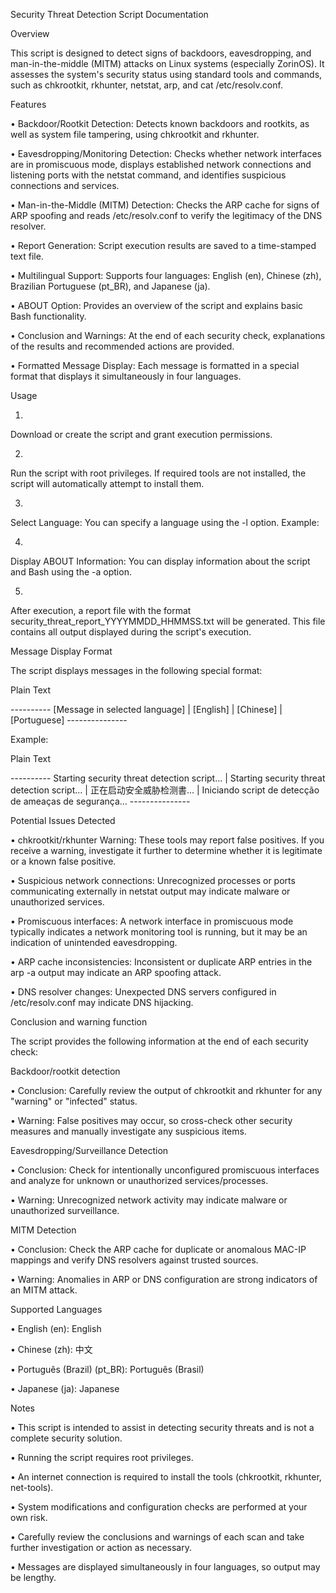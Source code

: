 Security Threat Detection Script Documentation

Overview

This script is designed to detect signs of backdoors, eavesdropping, and man-in-the-middle (MITM) attacks on Linux systems (especially ZorinOS). It assesses the system's security status using standard tools and commands, such as chkrootkit, rkhunter, netstat, arp, and cat /etc/resolv.conf.

Features

•
Backdoor/Rootkit Detection: Detects known backdoors and rootkits, as well as system file tampering, using chkrootkit and rkhunter.

•
Eavesdropping/Monitoring Detection: Checks whether network interfaces are in promiscuous mode, displays established network connections and listening ports with the netstat command, and identifies suspicious connections and services.

•
Man-in-the-Middle (MITM) Detection: Checks the ARP cache for signs of ARP spoofing and reads /etc/resolv.conf to verify the legitimacy of the DNS resolver.

•
Report Generation: Script execution results are saved to a time-stamped text file.

•
Multilingual Support: Supports four languages: English (en), Chinese (zh), Brazilian Portuguese (pt_BR), and Japanese (ja).

•
ABOUT Option: Provides an overview of the script and explains basic Bash functionality.

•
Conclusion and Warnings: At the end of each security check, explanations of the results and recommended actions are provided.

•
Formatted Message Display: Each message is formatted in a special format that displays it simultaneously in four languages.

Usage

1.
Download or create the script and grant execution permissions.

2.
Run the script with root privileges. If required tools are not installed, the script will automatically attempt to install them.

3.
Select Language: You can specify a language using the -l option. Example:

4.
Display ABOUT Information: You can display information about the script and Bash using the -a option.

5.
After execution, a report file with the format security_threat_report_YYYYMMDD_HHMMSS.txt will be generated. This file contains all output displayed during the script's execution.

Message Display Format

The script displays messages in the following special format:

Plain Text

---------- [Message in selected language] | [English] | [Chinese] | [Portuguese] ---------------

Example:

Plain Text

---------- Starting security threat detection script... | Starting security threat detection script... | 正在启动安全威胁检测書... | Iniciando script de detecção de ameaças de segurança... ---------------

Potential Issues Detected

•
chkrootkit/rkhunter Warning: These tools may report false positives. If you receive a warning, investigate it further to determine whether it is legitimate or a known false positive.

•
Suspicious network connections: Unrecognized processes or ports communicating externally in netstat output may indicate malware or unauthorized services.

•
Promiscuous interfaces: A network interface in promiscuous mode typically indicates a network monitoring tool is running, but it may be an indication of unintended eavesdropping.

•
ARP cache inconsistencies: Inconsistent or duplicate ARP entries in the arp -a output may indicate an ARP spoofing attack.

•
DNS resolver changes: Unexpected DNS servers configured in /etc/resolv.conf may indicate DNS hijacking.

Conclusion and warning function

The script provides the following information at the end of each security check:

Backdoor/rootkit detection

•
Conclusion: Carefully review the output of chkrootkit and rkhunter for any "warning" or "infected" status.

•
Warning: False positives may occur, so cross-check other security measures and manually investigate any suspicious items.

Eavesdropping/Surveillance Detection

•
Conclusion: Check for intentionally unconfigured promiscuous interfaces and analyze for unknown or unauthorized services/processes.

•
Warning: Unrecognized network activity may indicate malware or unauthorized surveillance.

MITM Detection

•
Conclusion: Check the ARP cache for duplicate or anomalous MAC-IP mappings and verify DNS resolvers against trusted sources.

•
Warning: Anomalies in ARP or DNS configuration are strong indicators of an MITM attack.

Supported Languages

•
English (en): English

•
Chinese (zh): 中文

•
Português (Brazil) (pt_BR): Português (Brasil)

•
Japanese (ja): Japanese

Notes

•
This script is intended to assist in detecting security threats and is not a complete security solution.

•
Running the script requires root privileges.

•
An internet connection is required to install the tools (chkrootkit, rkhunter, net-tools).

•
System modifications and configuration checks are performed at your own risk.

•
Carefully review the conclusions and warnings of each scan and take further investigation or action as necessary.

•
Messages are displayed simultaneously in four languages, so output may be lengthy.
